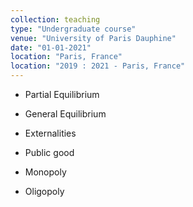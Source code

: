 ```yaml
---
collection: teaching
type: "Undergraduate course"
venue: "University of Paris Dauphine"
date: "01-01-2021"
location: "Paris, France"
location: "2019 : 2021 - Paris, France"
---
```



* Partial Equilibrium

* General Equilibrium

* Externalities

* Public good

* Monopoly

* Oligopoly
